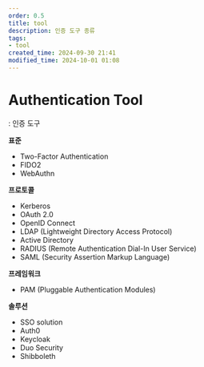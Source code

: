 ```yaml
---
order: 0.5
title: tool
description: 인증 도구 종류
tags:
- tool
created_time: 2024-09-30 21:41
modified_time: 2024-10-01 01:08
---
```


# Authentication Tool
: 인증 도구

**표준**
- Two-Factor Authentication
- FIDO2
- WebAuthn

**프로토콜**
- Kerberos
- OAuth 2.0
- OpenID Connect
- LDAP (Lightweight Directory Access Protocol)
- Active Directory
- RADIUS (Remote Authentication Dial-In User Service)
- SAML (Security Assertion Markup Language)

**프레임워크**
- PAM (Pluggable Authentication Modules)

**솔루션**
- SSO solution
- Auth0
- Keycloak
- Duo Security
- Shibboleth